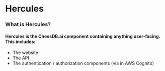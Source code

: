 # Hercules

### What is Hercules?

#### Hercules is the ChessDB.ai component containing anything user-facing. This includes:

* The website
* The API
* The authentication / authorization components (via in AWS Cognito)